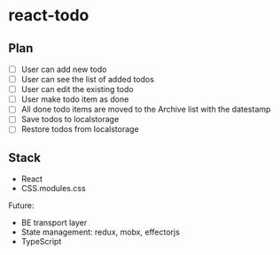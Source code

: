 # react-todo

## Plan 

- [ ] User can add new todo
- [ ] User can see the list of added todos
- [ ] User can edit the existing todo
- [ ] User make todo item as done
- [ ] All done todo items are moved to the Archive list with the datestamp
- [ ] Save todos to localstorage
- [ ] Restore todos from localstorage

## Stack

* React
* CSS.modules.css

Future:
* BE transport layer
* State management: redux, mobx, effectorjs
* TypeScript
